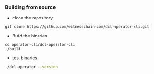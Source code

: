 ### Building from source
- clone the repository 
```
git clone https://github.com/witnesschain-com/dcl-operator-cli.git
```

- Build the binaries
```
cd operator-cli/dcl-operator-cli
./build
```

- test binaries
```bash
./dcl-operator --version
```

